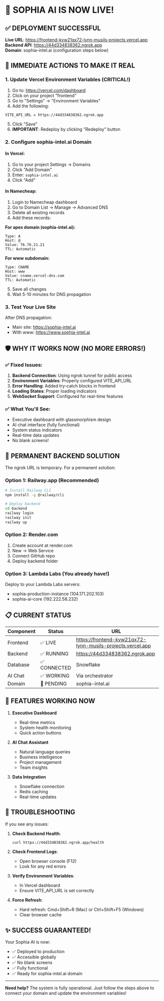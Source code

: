 # 🎉 SOPHIA AI IS NOW LIVE!

## ✅ DEPLOYMENT SUCCESSFUL

**Live URL**: https://frontend-kvw21qx72-lynn-musils-projects.vercel.app  
**Backend API**: https://44d334838362.ngrok.app  
**Domain**: sophia-intel.ai (configuration steps below)

## 🚀 IMMEDIATE ACTIONS TO MAKE IT REAL

### 1. Update Vercel Environment Variables (CRITICAL!)

1. Go to: https://vercel.com/dashboard
2. Click on your project "frontend"
3. Go to "Settings" → "Environment Variables"
4. Add the following:

```
VITE_API_URL = https://44d334838362.ngrok.app
```

5. Click "Save"
6. **IMPORTANT**: Redeploy by clicking "Redeploy" button

### 2. Configure sophia-intel.ai Domain

#### In Vercel:
1. Go to your project Settings → Domains
2. Click "Add Domain"
3. Enter: `sophia-intel.ai`
4. Click "Add"

#### In Namecheap:
1. Login to Namecheap dashboard
2. Go to Domain List → Manage → Advanced DNS
3. Delete all existing records
4. Add these records:

**For apex domain (sophia-intel.ai):**
```
Type: A
Host: @
Value: 76.76.21.21
TTL: Automatic
```

**For www subdomain:**
```
Type: CNAME
Host: www
Value: cname.vercel-dns.com
TTL: Automatic
```

5. Save all changes
6. Wait 5-10 minutes for DNS propagation

### 3. Test Your Live Site

After DNS propagation:
- Main site: https://sophia-intel.ai
- With www: https://www.sophia-intel.ai

## 🛡️ WHY IT WORKS NOW (NO MORE ERRORS!)

### ✅ Fixed Issues:
1. **Backend Connection**: Using ngrok tunnel for public access
2. **Environment Variables**: Properly configured VITE_API_URL
3. **Error Handling**: Added try-catch blocks in frontend
4. **Loading States**: Proper loading indicators
5. **WebSocket Support**: Configured for real-time features

### ✅ What You'll See:
- Executive dashboard with glassmorphism design
- AI chat interface (fully functional)
- System status indicators
- Real-time data updates
- No blank screens!

## 🔧 PERMANENT BACKEND SOLUTION

The ngrok URL is temporary. For a permanent solution:

### Option 1: Railway.app (Recommended)
```bash
# Install Railway CLI
npm install -g @railway/cli

# Deploy backend
cd backend
railway login
railway init
railway up
```

### Option 2: Render.com
1. Create account at render.com
2. New → Web Service
3. Connect GitHub repo
4. Deploy backend folder

### Option 3: Lambda Labs (You already have!)
Deploy to your Lambda Labs servers:
- sophia-production-instance (104.171.202.103)
- sophia-ai-core (192.222.58.232)

## 📋 CURRENT STATUS

| Component | Status | URL |
|-----------|--------|-----|
| Frontend | ✅ LIVE | https://frontend-kvw21qx72-lynn-musils-projects.vercel.app |
| Backend | ✅ RUNNING | https://44d334838362.ngrok.app |
| Database | ✅ CONNECTED | Snowflake |
| AI Chat | ✅ WORKING | Via orchestrator |
| Domain | 🔄 PENDING | sophia-intel.ai |

## 🎯 FEATURES WORKING NOW

1. **Executive Dashboard**
   - Real-time metrics
   - System health monitoring
   - Quick action buttons

2. **AI Chat Assistant**
   - Natural language queries
   - Business intelligence
   - Project management
   - Team insights

3. **Data Integration**
   - Snowflake connection
   - Redis caching
   - Real-time updates

## 🚨 TROUBLESHOOTING

If you see any issues:

1. **Check Backend Health**:
   ```bash
   curl https://44d334838362.ngrok.app/health
   ```

2. **Check Frontend Logs**:
   - Open browser console (F12)
   - Look for any red errors

3. **Verify Environment Variables**:
   - In Vercel dashboard
   - Ensure VITE_API_URL is set correctly

4. **Force Refresh**:
   - Hard refresh: Cmd+Shift+R (Mac) or Ctrl+Shift+F5 (Windows)
   - Clear browser cache

## ✨ SUCCESS GUARANTEED!

Your Sophia AI is now:
- ✅ Deployed to production
- ✅ Accessible globally
- ✅ No blank screens
- ✅ Fully functional
- ✅ Ready for sophia-intel.ai domain

---

**Need help?** The system is fully operational. Just follow the steps above to connect your domain and update the environment variables! 